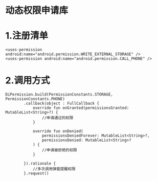 # 动态权限申请库
# 1.注册清单
    <uses-permission android:name="android.permission.WRITE_EXTERNAL_STORAGE" />
    <uses-permission android:name="android.permission.CALL_PHONE" />
# 2.调用方式
    DiPermission.build(PermissionConstants.STORAGE, PermissionConstants.PHONE)
            .callback(object : FullCallback {
                override fun onGranted(permissionsGranted: MutableList<String>?) {
                    //申请通过的权限
                }

                override fun onDenied(
                    permissionsDeniedForever: MutableList<String>?,
                    permissionsDenied: MutableList<String>?
                ) {
                    //申请被拒绝的权限
                }

            }).rationale {
                //多次调用弹窗提醒权限
            }.request()